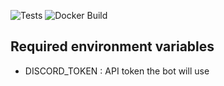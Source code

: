 ![Tests](https://github.com/nemahs/Primary-Role/actions/workflows/test.yml/badge.svg)
![Docker Build](https://github.com/nemahs/Primary-Role/actions/workflows/docker-image.yml/badge.svg)

## Required environment variables
- DISCORD_TOKEN : API token the bot will use
